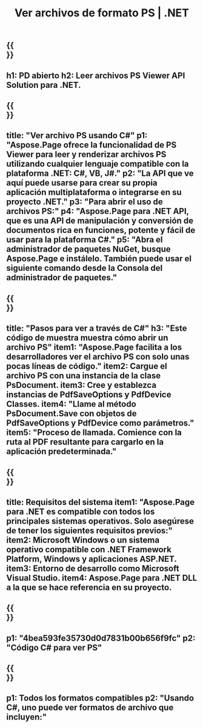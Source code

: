 ﻿---
translation: true
template: /_templates/_viewer-child-net.md
title: Ver archivos de formato PS | .NET
url: /net/viewer/ps/
description: Abrir para ver archivos PS. Código fuente C# para cargar, renderizar y mostrar documentos PS en la plataforma .NET Framework, Windows y aplicaciones ASP.NET.
informat: PS
otherformats: XPS EPS
---

{{<section banner>}}
---
h1: PD abierto
h2: Leer archivos PS Viewer API Solution para .NET.
---

{{<section overview>}}
---
title: "Ver archivo PS usando C#"
p1: "Aspose.Page ofrece la funcionalidad de PS Viewer para leer y renderizar archivos PS utilizando cualquier lenguaje compatible con la plataforma .NET: C#, VB, J#."
p2: "La API que ve aquí puede usarse para crear su propia aplicación multiplataforma o integrarse en su proyecto .NET."
p3: "Para abrir el uso de archivos PS:"
p4: "Aspose.Page para .NET API, que es una API de manipulación y conversión de documentos rica en funciones, potente y fácil de usar para la plataforma C#."
p5: "Abra el administrador de paquetes NuGet, busque Aspose.Page e instálelo. También puede usar el siguiente comando desde la Consola del administrador de paquetes."
---

{{<section feature1>}}
---
title: "Pasos para ver a través de C#"
h3: "Este código de muestra muestra cómo abrir un archivo PS"
item1: "Aspose.Page facilita a los desarrolladores ver el archivo PS con solo unas pocas líneas de código."
item2: Cargue el archivo PS con una instancia de la clase PsDocument.
item3: Cree y establezca instancias de PdfSaveOptions y PdfDevice Classes.
item4: "Llame al método PsDocument.Save con objetos de PdfSaveOptions y PdfDevice como parámetros."
item5: "Proceso de llamada. Comience con la ruta al PDF resultante para cargarlo en la aplicación predeterminada."
---

{{<section feature2>}}
---
title: Requisitos del sistema
item1: "Aspose.Page para .NET es compatible con todos los principales sistemas operativos. Solo asegúrese de tener los siguientes requisitos previos:"
item2: Microsoft Windows o un sistema operativo compatible con .NET Framework Platform, Windows y aplicaciones ASP.NET.
item3: Entorno de desarrollo como Microsoft Visual Studio.
item4: Aspose.Page para .NET DLL a la que se hace referencia en su proyecto.
---

{{<section gist>}}
---
p1: "4bea593fe35730d0d7831b00b656f9fc"
p2: "Código C# para ver PS"
---

{{<section otherformats>}}
---
p1: Todos los formatos compatibles
p2: "Usando C#, uno puede ver formatos de archivo que incluyen:"
---

